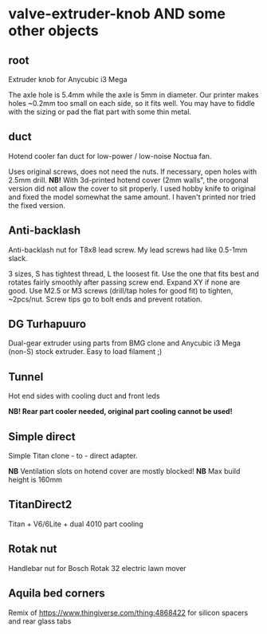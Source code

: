 # valve-extruder-knob AND some other objects

## root
Extruder knob for Anycubic i3 Mega

The axle hole is 5.4mm while the axle is 5mm in diameter.
Our printer makes holes ~0.2mm too small on each side, so it fits well. You may have to fiddle with the sizing or pad the flat part with some thin metal.

## duct
Hotend cooler fan duct for low-power / low-noise Noctua fan.

Uses original screws, does not need the nuts. If necessary, open holes with 2.5mm drill.
**NB!** With 3d-printed hotend cover (2mm walls", the orogonal version did not allow the cover to sit properly. I used hobby knife to original and fixed the model somewhat the same amount. I haven't printed nor tried the fixed version.

## Anti-backlash
Anti-backlash nut for T8x8 lead screw. My lead screws had like 0.5-1mm slack.

3 sizes, S has tightest thread, L the loosest fit. Use the one that fits best and rotates fairly smoothly after passing screw end. Expand XY if none are good.
Use M2.5 or M3 screws (drill/tap holes for good fit) to tighten, ~2pcs/nut. Screw tips go to bolt ends and prevent rotation.

## DG Turhapuuro
Dual-gear extruder using parts from BMG clone and Anycubic i3 Mega (non-S) stock extruder. Easy to load filament ;)

## Tunnel
Hot end sides with cooling duct and front leds

**NB! Rear part cooler needed, original part cooling cannot be used!**

## Simple direct
Simple Titan clone - to - direct adapter.

**NB** Ventilation slots on hotend cover are mostly blocked!
**NB** Max build height is 160mm

## TitanDirect2
Titan + V6/6Lite + dual 4010 part cooling

## Rotak nut
Handlebar nut for Bosch Rotak 32 electric lawn mover

## Aquila bed corners
Remix of https://www.thingiverse.com/thing:4868422 for silicon spacers and rear glass tabs
